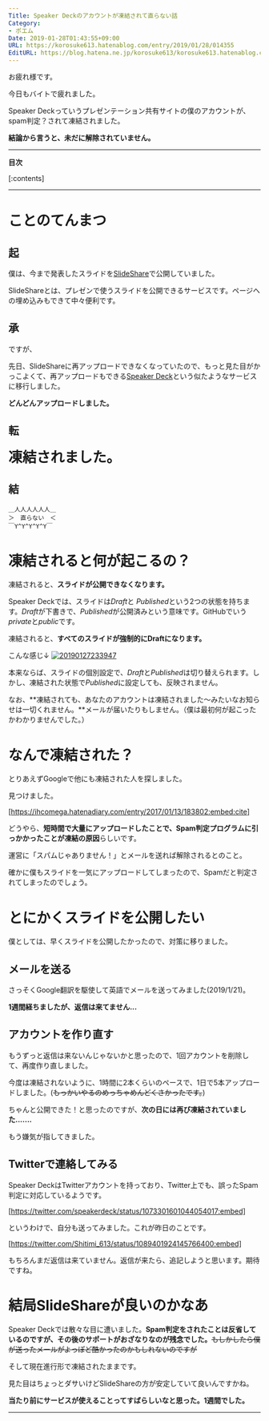 ```yaml
---
Title: Speaker Deckのアカウントが凍結されて直らない話
Category:
- ポエム
Date: 2019-01-28T01:43:55+09:00
URL: https://korosuke613.hatenablog.com/entry/2019/01/28/014355
EditURL: https://blog.hatena.ne.jp/korosuke613/korosuke613.hatenablog.com/atom/entry/98012380842907050
---
```


お疲れ様です。

今日もバイトで疲れました。

Speaker Deckっていうプレゼンテーション共有サイトの僕のアカウントが、spam判定？されて凍結されました。

**結論から言うと、未だに解除されていません。**



<!-- more -->

---

**目次**

[:contents]

---

# ことのてんまつ

## 起
僕は、今まで発表したスライドを[SlideShare](https://www.slideshare.net/FutaHirakoba/presentations)で公開していました。

SlideShareとは、プレゼンで使うスライドを公開できるサービスです。ページへの埋め込みもできて中々便利です。

## 承
ですが、

先日、SlideShareに再アップロードできなくなっていたので、もっと見た目がかっこよくて、再アップロードもできる[Speaker Deck](https://speakerdeck.com/korosuke613)という似たようなサービスに移行しました。

**どんどんアップロードしました。**

## 転
<span style="font-size: 200%">**凍結されました。**</span>


## 結

```
＿人人人人人人＿
＞　直らない　＜
￣Y^Y^Y^Y^Y￣
```


# 凍結されると何が起こるの？
凍結されると、**スライドが公開できなくなります。**

Speaker Deckでは、スライドは*Draft*と
*Published*という2つの状態を持ちます。*Draft*が下書きで、*Published*が公開済みという意味です。GitHubでいう*private*と*public*です。

凍結されると、**すべてのスライドが強制的にDraftになります。**

こんな感じ↓
<a href="http://f.hatena.ne.jp/korosuke613/20190127233947"><img src="https://cdn-ak.f.st-hatena.com/images/fotolife/k/korosuke613/20190127/20190127233947.png" alt="20190127233947"></a>

本来ならば、スライドの個別設定で、*Draft*と*Published*は切り替えられます。しかし、凍結された状態で*Published*に設定しても、反映されません。

なお、**凍結されても、あなたのアカウントは凍結されました〜みたいなお知らせは一切くれません。**メールが届いたりもしません。（僕は最初何が起こったかわかりませんでした。）

# なんで凍結された？
とりあえずGoogleで他にも凍結された人を探しました。

見つけました。

[https://ihcomega.hatenadiary.com/entry/2017/01/13/183802:embed:cite]

どうやら、**短時間で大量にアップロードしたことで、Spam判定プログラムに引っかかったことが凍結の原因**らしいです。

運営に「スパムじゃありません！」とメールを送れば解除されるとのこと。

確かに僕もスライドを一気にアップロードしてしまったので、Spamだと判定されてしまったのでしょう。

# とにかくスライドを公開したい
僕としては、早くスライドを公開したかったので、対策に移りました。

## メールを送る
さっそくGoogle翻訳を駆使して英語でメールを送ってみました(2019/1/21)。

**1週間経ちましたが、返信は来てません...**

## アカウントを作り直す
もうずっと返信は来ないんじゃないかと思ったので、1回アカウントを削除して、再度作り直しました。

今度は凍結されないように、1時間に2本くらいのペースで、1日で5本アップロードしました。(~~もっかいやるのめっちゃめんどくさかったです。~~)

ちゃんと公開できた！と思ったのですが、**次の日には再び凍結されていました.......**

もう嫌気が指してきました。

## Twitterで連絡してみる
Speaker DeckはTwitterアカウントを持っており、Twitter上でも、誤ったSpam判定に対応しているようです。

[https://twitter.com/speakerdeck/status/1073301601044054017:embed]

というわけで、自分も送ってみました。これが昨日のことです。

[https://twitter.com/Shitimi_613/status/1089401924145766400:embed]

もちろんまだ返信は来ていません。返信が来たら、追記しようと思います。期待ですね。

# 結局SlideShareが良いのかなあ
Speaker Deckでは散々な目に遭いました。**Spam判定をされたことは反省しているのですが、その後のサポートがおざなりなのが残念でした。**~~もしかしたら僕が送ったメールがよっぽど酷かったのかもしれないのですが~~

そして現在進行形で凍結されたままです。

見た目はちょっとダサいけどSlideShareの方が安定していて良いんですかね。

**当たり前にサービスが使えることってすばらしいなと思った。1週間でした。**

---
